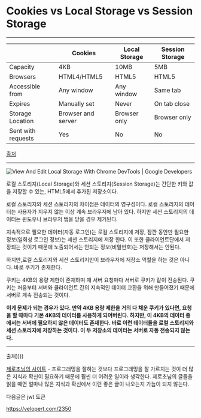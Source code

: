 # Cookies vs Local Storage vs Session Storage

---

|                    | Cookies            | Local Storage | Session Storage |
| ------------------ | ------------------ | ------------- | --------------- |
| Capacity           | 4KB                | 10MB          | 5MB             |
| Browsers           | HTML4/HTML5        | HTML5         | HTML5           |
| Accessible from    | Any window         | Any window    | Same tab        |
| Expires            | Manually set       | Never         | On tab close    |
| Storage Location   | Browser and server | Browser only  | Browser only    |
| Sent with requests | Yes                | No            | No              |

[출처](https://www.youtube.com/watch?v=GihQAC1I39Q)

---



![View And Edit Local Storage With Chrome DevTools | Google Developers](https://developers.google.com/web/tools/chrome-devtools/storage/imgs/manifest.png)

로컬 스토리지(Local Storage)와 세션 스토리지(Session Storage)는 간단한 키와 값을 저장할 수 있는, HTML5에서 추가된 저장소이다.

로컬 스토리지와 세션 스토리지의 차이점은 데이터의 영구성이다. 로컬 스토리지의 데이터는 사용자가 지우지 않는 이상 계속 브라우저에 남아 있다. 하지만 세션 스토리지의 데이터는 윈도우나 브라우저 탭을 닫을 경우 제거된다.

지속적으로 필요한 데이터(자동 로그인)는 로컬 스토리지에 저장, 잠깐 동안만 필요한 정보(일회성 로그인 정보)는 세션 스토리지에 저장 한다. 이 또한 클라이언트단에서 저장되는 것이기 때문에 노출되어서는 안되는 정보(비밀번호)는 저장해서는 안된다.

하지만,로컬 스토리지와 세션 스토리지만이 브라우저에 저장소 역할을 하는 것은 아니다. 바로 쿠키가 존재한다. 

쿠키는 4KB의 용량 제한이 존재하며 매 서버 요청마다 서버로 쿠키가 같이 전송된다. 쿠키는 처음부터 서버와 클라이언트 간의 지속적인 데이터 교환을 위해 만들어졌기 때문에 서버로 계속 전송되는 것이다. 

**이게 문제가 되는 경우가 있다. 만약 4KB 용량 제한을 거의 다 채운 쿠키가 있다면, 요청을 할 때마다 기본 4KB의 데이터를 사용하게 되어버린다. 하지만, 이 4KB의 데이터 중에서는 서버에 필요하지 않은 데이터도 존재한다. 바로 이런 데이터들을 로컬 스토리지와 세션 스토리지에 저장하는 것이다. 이 두 저장소의 데이터는 서버로 자동 전송되지 않는다.**

---

출처))))

[제로초님의 사이트](https://www.zerocho.com/category/HTML&DOM/post/5918515b1ed39f00182d3048) - 프로그래밍을 잘하는 것보다 프로그래밍을 잘 가르치는 것이 더 많은 지식과 확신이 필요하기 때문에 훨씬 더 어려운 일이라 생각한다. 제로초님의 글들을 읽을 때면 얼마나 많은 지식과 확신에서 이런 좋은 글이 나오는지 가늠이 되지 않는다.   





다음글은 jwt 토큰

https://velopert.com/2350



